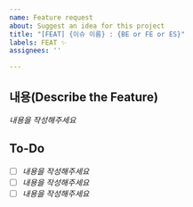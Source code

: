 ```yaml
---
name: Feature request
about: Suggest an idea for this project
title: "[FEAT] {이슈 이름} : {BE or FE or ES}"
labels: FEAT ✨
assignees: ''

---
```


## 내용(Describe the Feature)
*내용을 작성해주세요*

## To-Do
- [ ] *내용을 작성해주세요*
- [ ] *내용을 작성해주세요*
- [ ] *내용을 작성해주세요*
